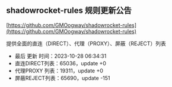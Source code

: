 ## shadowrocket-rules 规则更新公告

[https://github.com/GMOogway/shadowrocket-rules](https://github.com/GMOogway/shadowrocket-rules)

提供全面的直连（DIRECT）、代理（PROXY）、屏蔽（REJECT）列表
- 最后 更新 时间：2023-10-28 06:34:31
- 直连DIRECT列表：65036，update +0
- 代理PROXY 列表：19311，update +0
- 屏蔽REJECT列表：65690，update -151